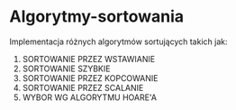 # Algorytmy-sortowania
Implementacja różnych algorytmów sortujących takich jak:
1. SORTOWANIE PRZEZ WSTAWIANIE
2. SORTOWANIE SZYBKIE
3. SORTOWANIE PRZEZ KOPCOWANIE
4. SORTOWANIE PRZEZ SCALANIE
5. WYBOR WG ALGORYTMU HOARE'A
